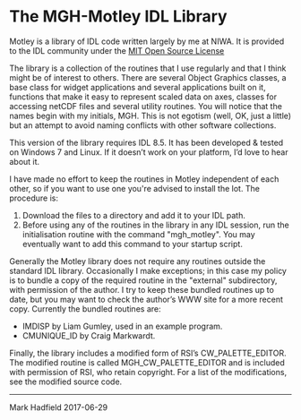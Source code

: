 # The MGH-Motley IDL Library 

Motley is a library of IDL code written largely by me at NIWA. It is provided to the IDL community under the [MIT Open Source License](http://www.opensource.org/licenses/mit-license.php)

The library is a collection of the routines that I use regularly and that I think might be of interest to others. There are several Object Graphics classes, a base class for widget applications and several applications built on it, functions that make it easy to represent scaled data on axes, classes for accessing netCDF files and several utility routines. You will notice that the names begin with my initials, MGH. This is not egotism (well, OK, just a little) but an attempt to avoid naming conflicts with other software collections. 

This version of the library requires IDL 8.5. It has been developed & tested on Windows 7 and Linux. If it doesn’t work on your platform, I’d love to hear about it. 

I have made no effort to keep the routines in Motley independent of each other, so if you want to use one you're advised to install the lot. The procedure is: 
1.	Download the files to a directory and add it to your IDL path. 
3.	Before using any of the routines in the library in any IDL session, run the initialisation routine with the command "mgh_motley". You may eventually want to add this command to your startup script. 

Generally the Motley library does not require any routines outside the standard IDL library. Occasionally I make exceptions; in this case my policy is to bundle a copy of the required routine in the "external" subdirectory, with permission of the author. I try to keep these bundled routines up to date, but you may want to check the author’s WWW site for a more recent copy. Currently the bundled routines are: 
 *	IMDISP by Liam Gumley, used in an example program. 
 *	CMUNIQUE_ID by Craig Markwardt.

Finally, the library includes a modified form of RSI’s CW_PALETTE_EDITOR. The modified routine is called MGH_CW_PALETTE_EDITOR and is included with permission of RSI, who retain copyright. For a list of the modifications, see the modified source code. 
________________________________________
Mark Hadfield 2017-06-29

